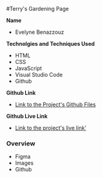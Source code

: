 #Terry's Gardening Page

**Name**

- Evelyne Benazzouz


**Technolgies and Techniques Used**

- HTML
- CSS
- JavaScript
- Visual Studio Code
- Github

**Github Link**

- [Link to the Project's Github Files](https://github.com/vdp-eve/spring-coding-jam-project)

**Github Live Link**

- [Link to the project's live link']()

### Overview

- Figma
- Images
- Github
